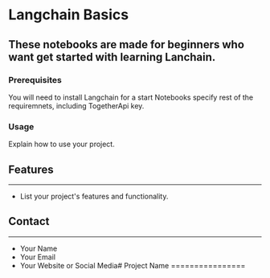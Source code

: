 # Langchain Basics
These notebooks are made for beginners who want get started with learning Lanchain.
---------------

### Prerequisites
You will need to install Langchain for a start
Notebooks specify rest of the requiremnets, including TogetherApi key.


### Usage
Explain how to use your project.

## Features
-----------

* List your project's features and functionality.


## Contact
-------

* Your Name
* Your Email
* Your Website or Social Media# Project Name
================

